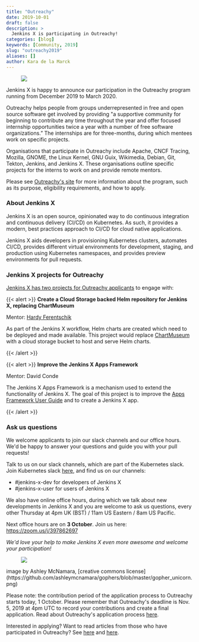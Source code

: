 ```yaml
---
title: "Outreachy"
date: 2019-10-01
draft: false
description: >
  Jenkins X is participating in Outreachy!
categories: [blog]
keywords: [Community, 2019]
slug: "outreachy2019"
aliases: []
author: Kara de la Marck
---
```

<figure>
<img src="/images/community/events/outreachy.png"/>
</figure>

Jenkins X is happy to announce our participation in the Outreachy program running from December 2019 to March 2020. 

Outreachy helps people from groups underrepresented in free and open source software get involved by providing "a supportive community for beginning to contribute any time throughout the year and offer focused internship opportunities twice a year with a number of free software organizations.” The internships are for three-months, during which mentees work on specific projects. 

Organisations that participate in Outreachy include Apache, CNCF Tracing, Mozilla, GNOME, the Linux Kernel, GNU Guix, Wikimedia, Debian, Git, Tekton, Jenkins, and Jenkins X. These organisations outline specific projects for the interns to work on and provide remote mentors.

Please see [Outreachy's site](https://www.outreachy.org/) for more information about the program, such as its purpose, eligibility requirements, and how to apply.

### About Jenkins X

Jenkins X is an open source, opinionated way to do continuous integration and continuous delivery (CI/CD) on Kubernetes. As such, it provides a modern, best practices approach to CI/CD for cloud native applications. 

Jenkins X aids developers in provisioning Kubernetes clusters, automates CI/CD, provides different virtual environments for development, staging, and production using Kubernetes namespaces, and provides preview environments for pull requests.

### Jenkins X projects for Outreachy

[Jenkins X has two projects for Outreachy applicants](https://www.outreachy.org/apply/project-selection/#jenkins-x) to engage with:

{{< alert >}}
**Create a Cloud Storage backed Helm repository for Jenkins X, replacing ChartMuseum**

Mentor: [Hardy Ferentschik](https://twitter.com/fere0010)

As part of the Jenkins X workflow, Helm charts are created which need to be deployed and made available. This project would replace [ChartMuseum](https://chartmuseum.com/) with a cloud storage bucket to host and serve Helm charts.


{{< /alert >}}

{{< alert >}}
**Improve the Jenkins X Apps Framework**

Mentor: David Conde

The Jenkins X Apps Framework is a mechanism used to extend the functionality of Jenkins X. The goal of this project is to improve the [Apps Framework User Guide](https://jenkins-x.io/docs/contributing/addons/) and to create a Jenkins X app.

{{< /alert >}}

### Ask us questions

We welcome applicants to join our slack channels and our office hours. We'd be happy to answer your questions and guide you with your pull requests!

Talk to us on our slack channels, which are part of the Kubernetes slack. Join  Kubernetes slack [here](http://slack.k8s.io/), and find us on our channels:

* #jenkins-x-dev for developers of Jenkins X
* #jenkins-x-user for users of Jenkins X

We also have online office hours, during which we talk about new developments in Jenkins X and you are welcome to ask us questions, every other Thursday at 4pm UK (BST) / 11am US Eastern / 8am US Pacific. 

Next office hours are on **3 October**. Join us here: https://zoom.us/j/397862697

*We'd love your help to make Jenkins X even more awesome and welcome your participation!*

<figure>
<img src="/images/awesome-gophers-by-Ashley-McNamara/gopher_unicorn.png" class="img-thumbnail"/>
</figure>
image by Ashley McNamara, [creative commons license](https://github.com/ashleymcnamara/gophers/blob/master/gopher_unicorn.png)


Please note: the contribution period of the application process to Outreachy starts today, 1 October. Please remember that Outreachy's deadline is Nov. 5, 2019 at 4pm UTC to record your contributions and create a final application. Read about Outreachy's application process [here](https://www.outreachy.org/docs/applicant/).

Interested in applying? Want to read articles from those who have participated in Outreachy? See [here](https://medium.com/@alishapapun/outreachy-is-it-that-hard-to-crack-24394f71a30d) and [here](https://medium.com/jaegertracing/outreachy-building-diversity-in-open-source-2cb89b396e1a).

